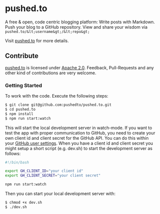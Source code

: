 # pushed.to

A free &amp; open, code centric blogging platform: Write posts with Markdown. Push your blog to a GitHub repository. View and share your wisdom via `pushed.to/&lt;username&gt;/&lt;repo&gt;`

Visit [pushed.to](http://pushed.to) for more details.

## Contribute

[pushed.to](http://pushed.to) is licensed under [Apache 2.0](./LICENSE). Feedback, Pull-Requests and any other kind of contributions are very welcome.

### Getting Started

To work with the code. Execute the following steps:

```bash
$ git clone git@github.com:pushedto/pushed.to.git
$ cd pushed.to
$ npm install
$ npm run start:watch
```

This will start the local development server in watch-mode. If you want to test the app with proper communication to GitHub, you need to create your own client id and client secret for the GitHub API. You can do this within your [GitHub user settings](https://github.com/settings/applications/new). When you have a client id and client secret you might setup a short script (e.g. dev.sh) to start the development server as follows:

```sh
#!/bin/bash

export GH_CLIENT_ID="your client id"
export GH_CLIENT_SECRET="your client secret"

npm run start:watch
```

Then you can start your local development server with:

```bash
$ chmod +x dev.sh
$ ./dev.sh
```
